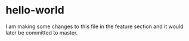 # hello-world



I am making some changes to this file in the feature section and it would later be committed to master.
